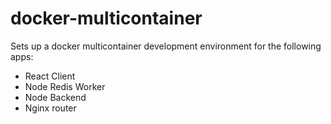 # docker-multicontainer

Sets up a docker multicontainer development environment for the following apps:

- React Client
- Node Redis Worker
- Node Backend
- Nginx router
